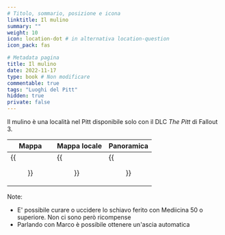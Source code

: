 ```yaml
---
# Titolo, sommario, posizione e icona
linktitle: Il mulino
summary: ""
weight: 10
icon: location-dot # in alternativa location-question
icon_pack: fas

# Metadata pagina
title: Il mulino
date: 2022-11-17
type: book # Non modificare
commentable: true
tags: "Luoghi del Pitt"
hidden: true
private: false 
---
```


Il mulino è una località nel Pitt disponibile solo con il DLC *The Pitt* di Fallout 3. 

| Mappa | Mappa locale | Panoramica |
| ----- | ------------ | ---------- |
|  {{<figure src="fo3/The_Mill_loc.webp">}}    |  {{<figure src="fo3/The_Mill_local_map.webp">}}           |   {{<figure src="fo3/The_Mill_panorama.webp">}}        | 



Note:
- E' possibile curare o uccidere lo schiavo ferito con Mediicina 50 o superiore. Non ci sono però ricompense
- Parlando con Marco è possibile ottenere un'ascia automatica


